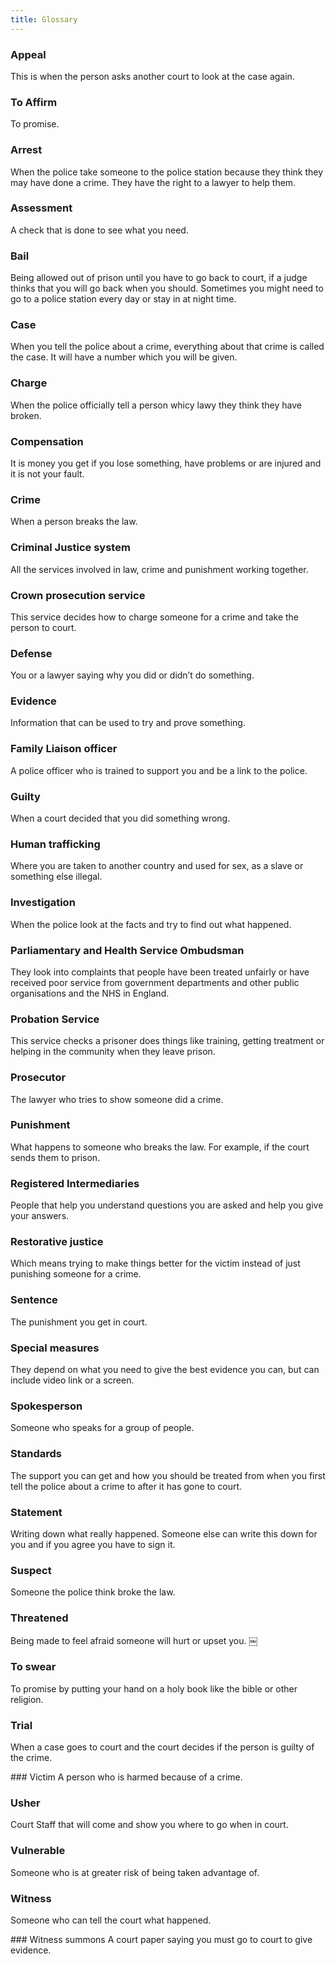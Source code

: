 ```yaml
---
title: Glossary
---
```


### <a name="appeal"></a>Appeal
This is when the person asks another court to look at the case again.

### <a name="affirm"></a>To AffirmTo promise.### <a name="arrest"></a>Arrest
When the police take someone to the police station because they think they may have done a crime. They have the right to a lawyer to help them.

### <a name="assessment"></a>Assessment
A check that is done to see what you need.

### <a name="bail"></a>Bail
Being allowed out of prison until you have to go back to court, if a judge thinks that you will go back when you should. Sometimes you might need to go to a police station every day or stay in at night time.

### <a name="case"></a>Case
When you tell the police about a crime, everything about that crime is called the case. It will have a number which you will be given.

### <a name="charge"></a>Charge
When the police officially tell a person whicy lawy they think they have broken.

### <a name="compensation"></a>Compensation
It is money you get if you lose something, have problems or are injured and it is not your fault.

### <a name="crime"></a>CrimeWhen a person breaks the law.### <a name="criminal-justice-system"></a>Criminal Justice systemAll the services involved in law, crime and punishment working together.
### <a name="crown-prosecution-service"></a>Crown prosecution serviceThis service decides how to charge someone for a crime and take the person to court.### <a name="defense"></a>DefenseYou or a lawyer saying why you did or didn’t do something.### <a name="evidence"></a>EvidenceInformation that can be used to try and prove something.### <a name="family-liaison-officer"></a>Family Liaison officerA police officer who is trained to support you and be a link to the police.### <a name="guilty"></a>GuiltyWhen a court decided that you did something wrong.### <a name="human-trafficking"></a>Human traffickingWhere you are taken to another country and used for sex, as a slave or something else illegal.### <a name="investigation"></a>InvestigationWhen the police look at the facts and try to find out what happened.### <a name="ombudsman"></a>Parliamentary and Health Service OmbudsmanThey look into complaints that people have been treated unfairly or have received poor service from government departments and other public organisations and the NHS in England.### <a name="probation-service"></a>Probation ServiceThis service checks a prisoner does things like training, getting treatment or helping in the community when they leave prison.### <a name="prosecutor"></a>ProsecutorThe lawyer who tries to show someone did a crime.### <a name="punishment"></a>PunishmentWhat happens to someone who breaks the law. For example, if the court sends them to prison.### <a name="registered-intermediaries"></a>Registered IntermediariesPeople that help you understand questions you are asked and help you give your answers.
### <a name="restorative-justice"></a>Restorative justiceWhich means trying to make things better for the victim instead of just punishing someone for a crime.### <a name="sentence"></a>SentenceThe punishment you get in court.### <a name="special-measures"></a>Special measuresThey depend on what you need to give the best evidence you can, but can include video link or a screen.
### <a name="spokesperson"></a>SpokespersonSomeone who speaks for a group of people.### <a name="standards"></a>StandardsThe support you can get and how you should be treated from when you first tell the police about a crime to after it has gone to court.### <a name="statement"></a>StatementWriting down what really happened. Someone else can write this down for you and if you agree you have to sign it.

### <a name="suspect"></a>SuspectSomeone the police think broke the law.### <a name="threatened"></a>ThreatenedBeing made to feel afraid someone will hurt or upset you.￼
### <a name="swear"></a>To swearTo promise by putting your hand on a holy book like the bible or other religion.### <a name="trial"></a>TrialWhen a case goes to court and the court decides if the person is guilty of the crime.### <a name="victim"></a>VictimA person who is harmed because of a crime.### <a name="usher"></a>UsherCourt Staff that will come and show you where to go when in court.### <a name="vulnerable"></a>VulnerableSomeone who is at greater risk of being taken advantage of.### <a name="witness"></a>WitnessSomeone who can tell the court what happened.### <a name="witness-summons"></a>Witness summonsA court paper saying you must go to court to give evidence.
